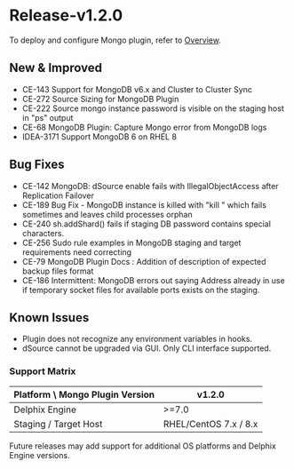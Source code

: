 # Release-v1.2.0

To deploy and configure Mongo plugin, 
refer to [Overview](/).

## New & Improved
* CE-143 Support for MongoDB v6.x and Cluster to Cluster Sync
* CE-272 Source Sizing for MongoDB Plugin
* CE-222 Source mongo instance password is visible on the staging host in "ps" output
* CE-68 MongoDB Plugin: Capture Mongo error from MongoDB logs
* IDEA-3171 Support MongoDB 6 on RHEL 8


## Bug Fixes
* CE-142 MongoDB: dSource enable fails with IllegalObjectAccess after Replication Failover
* CE-189 Bug Fix - MongoDB instance is killed with "kill <pid>" which fails sometimes and leaves child processes orphan
* CE-240 sh.addShard() fails if staging DB password contains special characters.
* CE-256 Sudo rule examples in MongoDB staging and target requirements need correcting 
* CE-79 MongoDB Plugin Docs : Addition of description of expected backup files format
* CE-186 Intermittent: MongoDB errors out saying Address already in use if temporary socket files for available ports exists on the staging.

## Known Issues

* Plugin does not recognize any environment variables in hooks.  
* dSource cannot be upgraded via GUI. Only CLI interface supported.    


### Support Matrix

| <span class="table-header">Platform \ Mongo Plugin Version </span><br/> <span class="table-header"></span>| <span class="table-header"> v1.2.0</span> |
| ------------------                                                                                        |-------------------------------------------|   
| Delphix Engine                                                                                            | >=7.0                                     |
| Staging / Target Host                                                                                     | RHEL/CentOS 7.x / 8.x                     |


Future releases may add support for additional OS platforms and Delphix Engine versions.  
